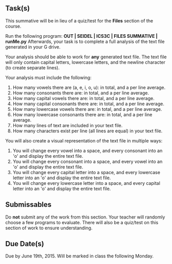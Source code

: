 Task(s)
-------
This summative will be in lieu of a quiz/test for the **Files** section of the course.

Run the following program:  **OUT | SEIDEL | ICS3C | FILES SUMMATIVE | runMe.py**
Afterwards, your task is to complete a full analysis of the text file generated in your G drive.

Your analysis should be able to work for **any** generated text file.  The text file will only contain capital letters, lowercase letters, and the newline character (to create separate lines).

Your analysis must include the following:

1. How many vowels there are (a, e, i, o, u): in total, and a per line average.
2. How many consonants there are: in total, and a per line average.
3. How many capital vowels there are: in total, and a per line average.
4. How many capital consonants there are: in total, and a per line average.
5. How many lowercase vowels there are: in total, and a per line average.
6. How many lowercase consonants there are: in total, and a per line average.
7. How many lines of text are included in your text file.
8. How many characters exist per line (all lines are equal) in your text file.

You will also create a visual representation of the text file in multiple ways:

1. You will change every vowel into a space, and every consonant into an 'o' and display the entire text file.
2. You will change every consonant into a space, and every vowel into an 'o' and display the entire text file.
3. You will change every capital letter into a space, and every lowercase letter into an 'o' and display the entire text file.
4. You will change every lowercase letter into a space, and every capital letter into an 'o' and display the entire text file.  

Submissables
------------
Do **not** submit any of the work from this section.  Your teacher will randomly choose a few programs to evaluate.  There will also be a quiz/test on this section of work to ensure understanding.

Due Date(s)
----------
Due by June 19th, 2015.  Will be marked in class the following Monday.
